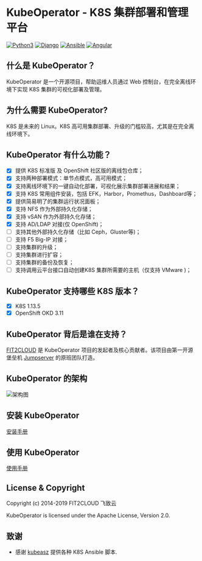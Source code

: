 # KubeOperator - K8S 集群部署和管理平台

[![Python3](https://img.shields.io/badge/python-3.6-green.svg?style=plastic)](https://www.python.org/)
[![Django](https://img.shields.io/badge/django-2.1-brightgreen.svg?style=plastic)](https://www.djangoproject.com/)
[![Ansible](https://img.shields.io/badge/ansible-2.6.5-blue.svg?style=plastic)](https://www.ansible.com/)
[![Angular](https://img.shields.io/badge/angular-7.0.4-red.svg?style=plastic)](https://www.angular.cn/)



## 什么是 KubeOperator？

KubeOperator 是一个开源项目，帮助运维人员通过 Web 控制台，在完全离线环境下实现 K8S 集群的可视化部署及管理。

## 为什么需要 KubeOperator? 

K8S 是未来的 Linux。K8S 高可用集群部署、升级的门槛较高，尤其是在完全离线环境下。

## KubeOperator 有什么功能？

- [x] 提供 K8S 标准版 及 OpenShift 社区版的离线包仓库；
- [x] 支持两种部署模式：单节点模式，高可用模式；
- [x] 支持离线环境下的一键自动化部署，可视化展示集群部署进展和结果；
- [x] 支持 K8S 常用组件安装，包括 EFK，Harbor，Promethus，Dashboard等；
- [x] 提供简易明了的集群运行状况面板；
- [x] 支持 NFS 作为外部持久化存储；
- [x] 支持 vSAN 作为外部持久化存储；
- [x] 支持 AD/LDAP 对接(仅 OpenShift)；
- [ ] 支持其他外部持久化存储（比如 Ceph，Gluster等)；
- [ ] 支持 F5 Big-IP 对接；
- [ ] 支持集群的升级；
- [ ] 支持集群进行扩容；
- [ ] 支持集群的备份及恢复；
- [ ] 支持调用云平台接口自动创建K8S 集群所需要的主机（仅支持 VMware )；

## KubeOperator 支持哪些 K8S 版本？

- [x] K8S 1.13.5
- [x] OpenShift OKD 3.11

## KubeOperator 背后是谁在支持？

[FIT2CLOUD](https://www.fit2cloud.com) 是 KubeOperator 项目的发起者及核心贡献者。该项目由第一开源堡垒机 [Jumpserver](http://www.jumpserver.org/) 的原班团队打造。

## KubeOperator 的架构

![架构图](https://raw.githubusercontent.com/fit2anything/KubeOperator/master/docs/images/overview.png)

## 安装 KubeOperator

 [安装手册](https://github.com/fit2anything/KubeOperator/blob/master/docs/install.md)

## 使用 KubeOperator

 [使用手册](https://github.com/fit2anything/KubeOperator/blob/master/docs/user-guide.md)
 
## License & Copyright

Copyright (c) 2014-2019 FIT2CLOUD 飞致云

KubeOperator is licensed under the Apache License, Version 2.0.

## 致谢

- 感谢 [kubeasz](https://github.com/easzlab/kubeasz) 提供各种 K8S Ansible 脚本.
